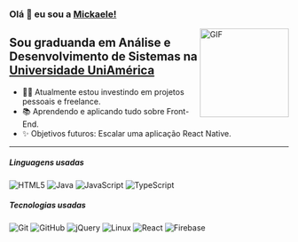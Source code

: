 ### Olá 👋 eu sou a [Mickaele!](https://www.linkedin.com/in/mickaele9)

<img align="right" alt="GIF" height="160px" src="https://media.giphy.com/media/Ah3zHH7hvsSB2/giphy.gif" />

## Sou graduanda em Análise e Desenvolvimento de Sistemas na [Universidade UniAmérica](https://uniamerica.br/boulevard/graduacao/analise-e-desenvolvimento-de-sistemas)

- 👨‍💻 Atualmente estou investindo em projetos pessoais e freelance.
- 📚 Aprendendo e aplicando tudo sobre Front-End.
- ✨ Objetivos futuros: Escalar uma aplicação React Native.

---

##### Linguagens usadas

![HTML5](https://img.shields.io/badge/-HTML5-000000?style=flat&logo=html5)
![Java](https://img.shields.io/badge/-Java-000000?style=flat&logo=java)
![JavaScript](https://img.shields.io/badge/-JavaScript-000000?style=flat&logo=javascript)
![TypeScript](https://img.shields.io/badge/-TypeScript-000000?style=flat&logo=typescript)

##### Tecnologias usadas

![Git](https://img.shields.io/badge/-Git-222222?style=flat&logo=git&logoColor=F05032)
![GitHub](https://img.shields.io/badge/-GitHub-222222?style=flat&logo=github&logoColor=181717)
![jQuery](https://img.shields.io/badge/-jQuery-222222?style=flat&logo=jQuery&logoColor=0769AD)
![Linux](https://img.shields.io/badge/-Linux-222222?style=flat&logo=linux&logoColor=FCC624)
![React](https://img.shields.io/badge/-React-222222?style=flat&logo=React&logoColor=61DAFB)
![Firebase](https://img.shields.io/badge/Firebase-222222?style=flat-square&logo=firebase)
